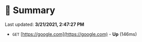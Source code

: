 # 📖 Summary
Last updated: **3/21/2021, 2:47:27 PM**

- `GET` [https://google.com](https://google.com) - **Up** (146ms)

